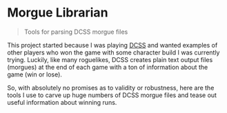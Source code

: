 # Morgue Librarian

> Tools for parsing DCSS morgue files

This project started because I was playing [DCSS](https://crawl.develz.org/wordpress/) and wanted examples of other players who won the game with some character build I was currently trying.  Luckily, like many roguelikes, DCSS creates plain text output files (morgues) at the end of each game with a ton of information about the game (win or lose).

So, with absolutely no promises as to validity or robustness, here are the tools I use to carve up huge numbers of DCSS morgue files and tease out useful information about winning runs.
